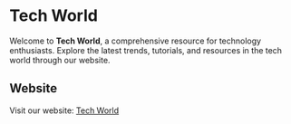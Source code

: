# Tech World

Welcome to **Tech World**, a comprehensive resource for technology enthusiasts. Explore the latest trends, tutorials, and resources in the tech world through our website.

## Website

Visit our website: [Tech World](https://techworlds2.000webhostapp.com/Index.html)